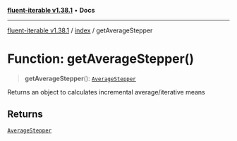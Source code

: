 [**fluent-iterable v1.38.1**](../../README.md) • **Docs**

***

[fluent-iterable v1.38.1](../../README.md) / [index](../README.md) / getAverageStepper

# Function: getAverageStepper()

> **getAverageStepper**(): [`AverageStepper`](../../types/interfaces/AverageStepper.md)

Returns an object to calculates incremental average/iterative means

## Returns

[`AverageStepper`](../../types/interfaces/AverageStepper.md)
